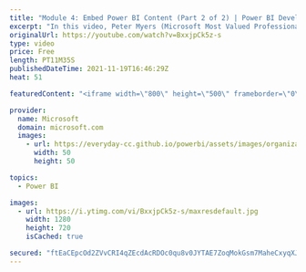 ```yaml
---
title: "Module 4: Embed Power BI Content (Part 2 of 2) | Power BI Developer in a Day"
excerpt: "In this video, Peter Myers (Microsoft Most Valued Professional, and course developer) demonstrates how to develop with the Power BI REST API and embedding Power BI reports in an ASP.NET MVC web app. It is video 12 of 21.  The Power BI Developer in a Day online course empowers you as an app developer"
originalUrl: https://youtube.com/watch?v=BxxjpCk5z-s
type: video
price: Free
length: PT11M35S
publishedDateTime: 2021-11-19T16:46:29Z
heat: 51

featuredContent: "<iframe width=\"800\" height=\"500\" frameborder=\"0\" src=\"https://www.youtube.com/embed/BxxjpCk5z-s\" allow=\"accelerometer; autoplay; encrypted-media; gyroscope; picture-in-picture\" allowfullscreen></iframe>"

provider:
  name: Microsoft
  domain: microsoft.com
  images:
    - url: https://everyday-cc.github.io/powerbi/assets/images/organizations/microsoft.com-50x50.jpg
      width: 50
      height: 50

topics:
  - Power BI

images:
  - url: https://i.ytimg.com/vi/BxxjpCk5z-s/maxresdefault.jpg
    width: 1280
    height: 720
    isCached: true

secured: "ftEaCEpcOd2ZVvCRI4qZEcdAcRDOc0qu8v0JYTAE7ZoqMokGsm7MaheCxyqXJufLN+m2SnYu27+u9rFGQPjwAzTNilqO3s/NMiGO9YkzK8Jbx6KuSzN06nggm3cnyfU1hnHlg0QRKXXVpC9pxokGNrCibN4BHm70q3tt9r0wRtmG62jCKdlJt7hP6h31DR9Cy/G9GO5phdPzmk83/DGmhYuEspYlNKuhXV4bpj53lj4hUWxtgAfLRgYpEp/9FIwvtzT8uEcB9wr5rgVd6JXkeqmX8kq/s4ZRQJGvHgC08acZ3w9OGy0VaMJCoBTokBRzaktl59gZMdzsnN5dkq2LoBQspthuI6QlvU5nEM+gpZUaS2vY8Hy+qVNOApTw/B+cVbbJdN9ZVA0U8U2rO3U31Ca7Qg3ZsE02tm0S82eElgA=;gmXzEYrAXsF9iIOoZg/DMg=="
---
```


